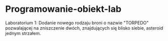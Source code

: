 # Programowanie-obiekt-lab

Laboratorium 1:
Dodanie nowego rodzaju broni o nazwie "TORPEDO" pozwalającej na zniszczenie dwóch, znajdujących się blisko siebie, asteroid jednym strzałem.
